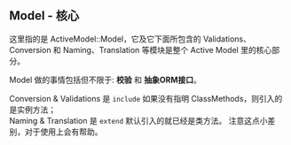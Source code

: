 ## Model - 核心

这里指的是 ActiveModel::Model，它及它下面所包含的 Validations、Conversion 和 Naming、Translation 等模块是整个 Active Model 里的核心部分。

Model 做的事情包括但不限于: **校验** 和 **抽象ORM接口**。

Conversion & Validations 是 `include` 如果没有指明 ClassMethods，则引入的是实例方法；
<br>
Naming & Translation 是 `extend` 默认引入的就已经是类方法。
注意这点小差别，对于使用上会有帮助。
